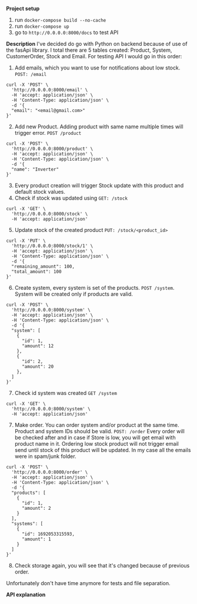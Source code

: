 **Project setup**

1. run `docker-compose build --no-cache`
2. run `docker-compose up`
3. go to `http://0.0.0.0:8000/docs` to test API

**Description**
I've decided do go with Python on backend because of use of the fasApi library.
I total there are 5 tables created: Product, System, CustomerOrder, Stock and Email.
For testing API I would go in this order:

1. Add emails, which you want to use for notifications about low stock. `POST: /email`

```
curl -X 'POST' \
  'http://0.0.0.0:8000/email' \
  -H 'accept: application/json' \
  -H 'Content-Type: application/json' \
  -d '{
  "email": "<email@gmail.com>"
}'
```

2. Add new Product. Adding product with same name multiple times will trigger error. `POST /product`

```
curl -X 'POST' \
  'http://0.0.0.0:8000/product' \
  -H 'accept: application/json' \
  -H 'Content-Type: application/json' \
  -d '{
  "name": "Inverter"
}'
```

3. Every product creation will trigger Stock update with this product and default stock values.
4. Check if stock was updated using `GET: /stock`

```
curl -X 'GET' \
  'http://0.0.0.0:8000/stock' \
  -H 'accept: application/json'
```

5. Update stock of the created product `PUT: /stock/<product_id>`

```
curl -X 'PUT' \
  'http://0.0.0.0:8000/stock/1' \
  -H 'accept: application/json' \
  -H 'Content-Type: application/json' \
  -d '{
  "remaining_amount": 100,
  "total_amount": 100
}'
```

6. Create system, every system is set of the products. `POST /system`. System will be created only if products are valid.

```
curl -X 'POST' \
  'http://0.0.0.0:8000/system' \
  -H 'accept: application/json' \
  -H 'Content-Type: application/json' \
  -d '{
  "system": [
    {
      "id": 1,
      "amount": 12
    },
    {
      "id": 2,
      "amount": 20
    },
  ]
}'
```

7. Check id system was created `GET /system`

```
curl -X 'GET' \
  'http://0.0.0.0:8000/system' \
  -H 'accept: application/json'
```

7. Make order. You can order system and/or product at the same time. Product and system IDs should be valid.
   `POST: /order` Every order will be checked after and in case if Store is low, you will get email with product name in it. Ordering low stock product will not trigger email send until stock of this product will be updated.
   In my case all the emails were in spam/junk folder.

```
curl -X 'POST' \
  'http://0.0.0.0:8000/order' \
  -H 'accept: application/json' \
  -H 'Content-Type: application/json' \
  -d '{
  "products": [
    {
      "id": 1,
      "amount": 2
    }
  ],
  "systems": [
    {
      "id": 1692053315593,
      "amount": 1
    }
  ]
}'
```

8. Check storage again, you will see that it's changed because of previous order.

Unfortunately don't have time anymore for tests and file separation.

**API explanation**
